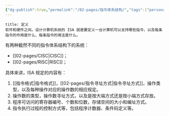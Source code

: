 ```yaml
---
{"dg-publish":true,"permalink":"/02-pages/指令体系结构/","tags":["personal/blog","计算机组成原理/概述"]}
---
```


```ad-info
title: 定义
软件和硬件之间。设计计算机系统的 ISA 就是要定义一台计算机可以支持哪些指令，以及每条指令的作用是什么、每条指令的用法是什么。
```

有两种截然不同的指令体系结构下的系统：
 - [[02-pages/CISC\|CISC]]；
 - [[02-pages/RISC\|RISC]]；

具体来讲，ISA 规定的内容有：
1. [[指令格式\|指令格式]]，[[02-pages/指令寻址方式\|指令寻址方式]]，操作类型，以及每种操作对应的操作数的相应规定。
2. 操作数的类型，操作数寻址方式，以及是按大端方式还是按小端方式存放。
3. 程序可访问的寄存器编号、个数和位数，存储空间的大小和编址方式。
4. 指令执行过程的控制方式等，包括程序计数器、条件码定义等。